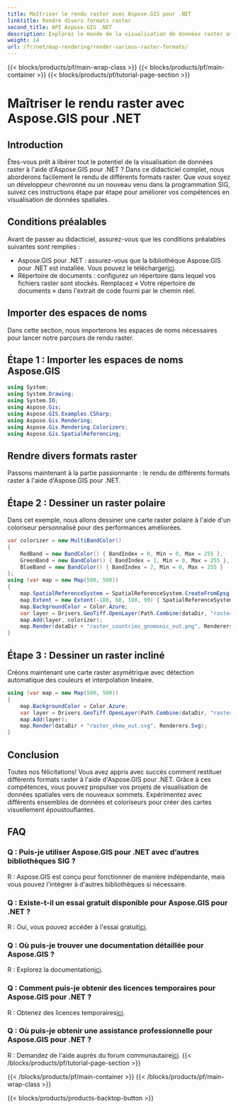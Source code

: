 ```yaml
---
title: Maîtriser le rendu raster avec Aspose.GIS pour .NET
linktitle: Rendre divers formats raster
second_title: API Aspose.GIS .NET
description: Explorez le monde de la visualisation de données raster avec Aspose.GIS pour .NET. Apprenez à restituer sans effort de superbes cartes dans différents formats. Télécharger maintenant!
weight: 14
url: /fr/net/map-rendering/render-various-raster-formats/
---
```


{{< blocks/products/pf/main-wrap-class >}}
{{< blocks/products/pf/main-container >}}
{{< blocks/products/pf/tutorial-page-section >}}

# Maîtriser le rendu raster avec Aspose.GIS pour .NET

## Introduction
Êtes-vous prêt à libérer tout le potentiel de la visualisation de données raster à l'aide d'Aspose.GIS pour .NET ? Dans ce didacticiel complet, nous aborderons facilement le rendu de différents formats raster. Que vous soyez un développeur chevronné ou un nouveau venu dans la programmation SIG, suivez ces instructions étape par étape pour améliorer vos compétences en visualisation de données spatiales.
## Conditions préalables
Avant de passer au didacticiel, assurez-vous que les conditions préalables suivantes sont remplies :
- Aspose.GIS pour .NET : assurez-vous que la bibliothèque Aspose.GIS pour .NET est installée. Vous pouvez le télécharger[ici](https://releases.aspose.com/gis/net/).
- Répertoire de documents : configurez un répertoire dans lequel vos fichiers raster sont stockés. Remplacez « Votre répertoire de documents » dans l'extrait de code fourni par le chemin réel.
## Importer des espaces de noms
Dans cette section, nous importerons les espaces de noms nécessaires pour lancer notre parcours de rendu raster.
## Étape 1 : Importer les espaces de noms Aspose.GIS
```csharp
using System;
using System.Drawing;
using System.IO;
using Aspose.Gis;
using Aspose.GIS.Examples.CSharp;
using Aspose.Gis.Rendering;
using Aspose.Gis.Rendering.Colorizers;
using Aspose.Gis.SpatialReferencing;
```
## Rendre divers formats raster
Passons maintenant à la partie passionnante : le rendu de différents formats raster à l'aide d'Aspose.GIS pour .NET.
## Étape 2 : Dessiner un raster polaire
Dans cet exemple, nous allons dessiner une carte raster polaire à l'aide d'un coloriseur personnalisé pour des performances améliorées.
```csharp
var colorizer = new MultiBandColor()
{
    RedBand = new BandColor() { BandIndex = 0, Min = 0, Max = 255 },
    GreenBand = new BandColor() { BandIndex = 1, Min = 0, Max = 255 },
    BlueBand = new BandColor() { BandIndex = 2, Min = 0, Max = 255 }
};
using (var map = new Map(500, 500))
{
    map.SpatialReferenceSystem = SpatialReferenceSystem.CreateFromEpsg(102034);
    map.Extent = new Extent(-180, 60, 180, 90) { SpatialReferenceSystem = SpatialReferenceSystem.Wgs84 };
    map.BackgroundColor = Color.Azure;
    var layer = Drivers.GeoTiff.OpenLayer(Path.Combine(dataDir, "raster_countries.tif"));
    map.Add(layer, colorizer);
    map.Render(dataDir + "raster_countries_gnomonic_out.png", Renderers.Png);
}
```
## Étape 3 : Dessiner un raster incliné
Créons maintenant une carte raster asymétrique avec détection automatique des couleurs et interpolation linéaire.
```csharp
using (var map = new Map(500, 500))
{
    map.BackgroundColor = Color.Azure;
    var layer = Drivers.GeoTiff.OpenLayer(Path.Combine(dataDir, "raster_skew.tif"));
    map.Add(layer);
    map.Render(dataDir + "raster_skew_out.svg", Renderers.Svg);
}
```
## Conclusion
Toutes nos félicitations! Vous avez appris avec succès comment restituer différents formats raster à l'aide d'Aspose.GIS pour .NET. Grâce à ces compétences, vous pouvez propulser vos projets de visualisation de données spatiales vers de nouveaux sommets. Expérimentez avec différents ensembles de données et coloriseurs pour créer des cartes visuellement époustouflantes.
## FAQ
### Q : Puis-je utiliser Aspose.GIS pour .NET avec d’autres bibliothèques SIG ?
R : Aspose.GIS est conçu pour fonctionner de manière indépendante, mais vous pouvez l'intégrer à d'autres bibliothèques si nécessaire.
### Q : Existe-t-il un essai gratuit disponible pour Aspose.GIS pour .NET ?
 R : Oui, vous pouvez accéder à l'essai gratuit[ici](https://releases.aspose.com/).
### Q : Où puis-je trouver une documentation détaillée pour Aspose.GIS ?
 R : Explorez la documentation[ici](https://reference.aspose.com/gis/net/).
### Q : Comment puis-je obtenir des licences temporaires pour Aspose.GIS pour .NET ?
 R : Obtenez des licences temporaires[ici](https://purchase.aspose.com/temporary-license/).
### Q : Où puis-je obtenir une assistance professionnelle pour Aspose.GIS pour .NET ?
 R : Demandez de l'aide auprès du forum communautaire[ici](https://forum.aspose.com/c/gis/33).
{{< /blocks/products/pf/tutorial-page-section >}}

{{< /blocks/products/pf/main-container >}}
{{< /blocks/products/pf/main-wrap-class >}}

{{< blocks/products/products-backtop-button >}}
